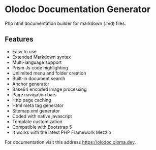 
# Olodoc Documentation Generator

Php html documentation builder for markdown (.md) files.

## Features

* Easy to use
* Extended Markdown syntax
* Multi-language support
* Prism Js code highlighting
* Unlimited menu and folder creation
* Built-in document search
* Anchor generator
* Base64 encoded image processing
* Page navigation bars
* Http page caching
* Html meta tag generator
* Sitemap.xml generator
* Coded with native javascript
* Template customization
* Compatible with Bootstrap 5
* It works with the latest PHP Framework Mezzio

For documentation visit this address <a href="https://olodoc.oloma.dev">https://olodoc.oloma.dev</a>.
